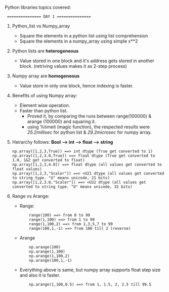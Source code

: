 Python libraries topics covered:
```
 =============== DAY 1 ===============
```
1. Python_list vs Numpy_array
    * Square the elements in a python list using list comprehension
    * Square the elements in a numpy_array using simple x**2
2. Python lists are __heterogeneous__
    * Value stored in one block and it's address gets stored in another block. (retriving values makes it as 2-step process)
3. Numpy array are __homogeneous__
    * Value store in only one block, hence indexing is faster.
4. Benefits of using Numpy array:
    * Element wise operation.
    * Faster than python list.
        * Proved it, by comparing the runs between range(100000) & arange (100000) and squaring it.
        * using %timeit (magic function), the respected results were _25.2millisec_ for python list & _29.2microsec_ for numpy array.
5. Heirarchy follows: **Bool --> int --> float --> string** 
    ~~~~
    np.array([1,2,3,True]) ==> int dtype (True get converted to 1)
    np.array([1,2,3.0,True]) ==> float dtype (True get converted to 1.0, 1&2 get converted to float)
    np.array([1,2,3,4.0]) ==> float dtype (all values get converted to float values)
    np.array([1,2,3,"Scaler"]) ==> <U21 dtype (all values get converted to string type. "U" means unicode, 21 bits)
    np.array([1,2,3.0,"Scaler"]) ==> <U32 dtype (all values get converted to string type. "U" means unicode, 32 bits)
    ~~~~
6. Range vs Arange:

    * Range:
        ```
            range(100) ==> from 0 to 99
            range(1,100) ==> from 1 to 99
            range(1,100,2) ==> from 1,3,5,7 to 99
            range(100,1,-1) ==> from 100 till 2 (reverse)
        ```
    * Arange
        ```
            np.arange(100)
            np.arange(1,100)
            np.arange(1,100,2)
            np.arange(100,1,-1)
        ```
    * Everything above is same, but numpy array supports float step size and also it is faster.
        ```
            np.arange(1,100,0.5) ==> from 1, 1.5, 2, 2.5 till 99.5
        ```
